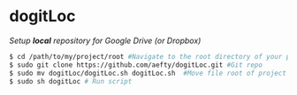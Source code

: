 dogitLoc
=====
_Setup **local** repository for Google Drive (or Dropbox)_

``` bash
$ cd /path/to/my/project/root #Navigate to the root directory of your project
$ sudo git clone https://github.com/aefty/dogitLoc.git #Git repo
$ sudo mv dogitLoc/dogitLoc.sh dogitLoc.sh  #Move file root of project directory
$ sudo sh dogitLoc # Run script
```
